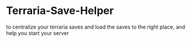 # Terraria-Save-Helper
to centralize your terraria saves and load the saves to the right place, and help you start your server
